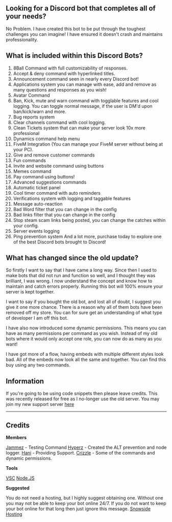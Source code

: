 ## Looking for a Discord bot that completes all of your needs? 
No Problem. I have created this bot to be put through the toughest challenges you can imagine! I have ensured it doesn't crash and maintains professionality. 

## What is included within this Discord Bots?
1. 8Ball Command with full customizability of responses. 
2. Accept & deny command with hyperlinked titles. 
3. Announcement command seen in nearly every Discord bot!
4. Applications system you can manage with ease, add and remove as many questions and responses as you wish!
5. Avatar Command
6. Ban, Kick, mute and warn command with togglable features and cool logging. You can toggle normal message, if the user is DM'd upon ban/kick/warn and more. 
7. Bug reports system
8. Clear channels command with cool logging. 
9. Clean Tickets system that can make your server look 10x more professional
10. Dynamics command help menu
11. FiveM Integration (You can manage your FiveM server without being at your PC).
12. Give and remove customer commands
13. Fun commands
14. Invite and website command using buttons
15. Memes command
16. Pay command using buttons!
17. Advanced suggestions commands
18. Automatic ticket panel
19. Cool timer command with auto reminders 
20. Verifications system with logging and taggable features 
21. Message auto-reaction 
22. Bad Word filter that you can change in the config
23. Bad links filter that you can change in the config
24. Stop steam scam links being posted, you can change the catches within your config. 
25. Server events logging
26. Ping prevention system
And a lot more, purchase today to explore one of the best Discord bots brought to Discord!

## What has changed since the old update? 

So firstly I want to say that I have came a long way. Since then I used to make bots that did not run and function so well, and I thought they was brilliant, I was wrong. I now understand the concept and know how to maintain and catch errors properly. Running this bot will 100% ensure your server is kept together. 

I want to say if you bought the old bot, and lost all of doubt, I suggest you give it one more chance.  There is a reason why all of them bots have been removed off my store. You can for sure get an understanding of what type of developer I am off this bot. 

I have also now introduced some dynamic permissions. This means you can have as many permissions per command as you wish. Instead of my old bots where it would only accept one role, you can now do as many as you want!

I have got more of a flow, having embeds with multiple different styles look bad. All of the embeds now look all the same and together. You can find this buy using any two commands. 

## Information
If you're going to be using code snippets then please leave credits.
This was recently released for free as I no-longer use the old server. You may join my new support server [here](https://discord.gg/tKy4tqyc3y)

---
## Credits
**Members**

 [Jammez](https://discord.gg/9zcsrTrY8t) - Testing Command
 [Hyperz](https://hyperz.net) - Created the ALT prevention and node logger.
 [Hani]() - Providing Support. 
 [Crizzle](https://discord.gg/WjeUJmBqVv) - Some of the commands and dynamic permissions. 

**Tools**

[VSC](https://code.visualstudio.com/)
[Node.JS](https://nodejs.org/)

**Suggested**

You do not need a hosting, but I highly suggest obtaining one. Without one you may not be able to keep your bot online 24/7. If you do not want to keep your bot online for that long then just ignore this message. 
[Snowside Hosting](https://snowsidehosting.com/aff.php?aff=41)

